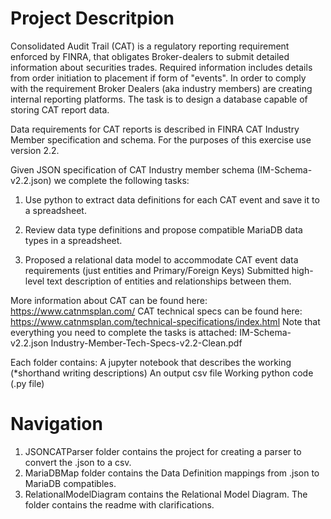 # Project Descritpion

Consolidated Audit Trail (CAT) is a regulatory reporting requirement enforced by FINRA, that obligates Broker-dealers to submit detailed information about securities trades. Required information includes details from order initiation to placement if form of "events".
In order to comply with the requirement Broker Dealers (aka industry members) are creating internal reporting platforms.
The task is to design a database capable of storing CAT report data.


Data requirements for CAT reports is described in FINRA CAT Industry Member specification and schema. For the purposes of this exercise use version 2.2.

Given JSON specification of CAT Industry member schema (IM-Schema-v2.2.json) we complete the following tasks:

1. Use python to extract data definitions for each CAT event and save it to a spreadsheet.

2. Review data type definitions and propose compatible MariaDB data types in a spreadsheet.

3. Proposed a relational data model to accommodate CAT event data requirements (just entities and Primary/Foreign Keys)
Submitted high-level text description of entities and relationships between them.

More information about CAT can be found here:
https://www.catnmsplan.com/
CAT technical specs can be found here:
https://www.catnmsplan.com/technical-specifications/index.html
Note that everything you need to complete the tasks is attached:
IM-Schema-v2.2.json
Industry-Member-Tech-Specs-v2.2-Clean.pdf

Each folder contains:
A jupyter notebook that describes the working (*shorthand writing descriptions)
An output csv file
Working python code (.py file)

# Navigation
1. JSONCATParser folder contains the project for creating a parser to convert the .json to a csv. 
2. MariaDBMap folder contains the Data Definition mappings from .json to MariaDB compatibles. 
3. RelationalModelDiagram contains the Relational Model Diagram. The folder contains the readme with clarifications.
